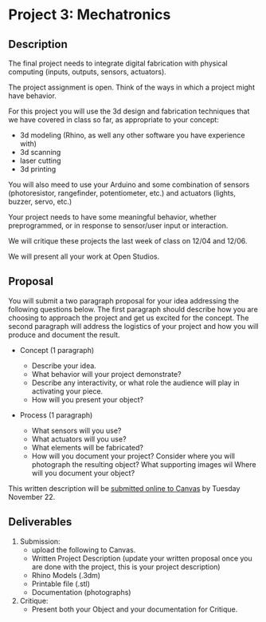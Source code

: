 # Project 3: Mechatronics
## Description

The final project needs to integrate digital fabrication with physical computing (inputs, outputs, sensors, actuators). 

The project assignment is open. Think of the ways in which a project might have behavior. 

For this project you will use the 3d design and fabrication techniques that we have covered in class so far, as appropriate to your concept:
- 3d modeling (Rhino, as well any other software you have experience with)
- 3d scanning
- laser cutting
- 3d printing

You will also meed to use your Arduino and some combination of sensors (photoresistor, rangefinder, potentiometer, etc.) and actuators (lights, buzzer, servo, etc.)

Your project needs to have some meaningful behavior, whether preprogrammed, or in response to sensor/user input or interaction. 

We will critique these projects the last week of class on 12/04 and 12/06. 

We will present all your work at Open Studios.

## Proposal

You will submit a two paragraph proposal for your idea addressing the following questions below. The first paragraph should describe how you are choosing to approach the project and get us excited for the concept. The second paragraph will address the logistics of your project and how you will produce and document the result.

- Concept (1 paragraph)
  - Describe your idea. 
  - What behavior will your project demonstrate?
  - Describe any interactivity, or what role the audience will play in activating your piece.
  - How will you present your object?

- Process (1 paragraph)
  - What sensors will you use?
  - What actuators will you use? 
  - What elements will be fabricated?
  - How will you document your project? Consider where you will photograph the resulting object? What supporting images wil Where will you document your object?

This written description will be [submitted online to Canvas](https://canvas.unl.edu/courses/137404/assignments/1370188) by Tuesday November 22.

## Deliverables

1. Submission:  
   - upload the following to Canvas.
   - Written Project Description (update your written proposal once you are done with the project, this is your project description)
   - Rhino Models (.3dm)
   - Printable file (.stl) 
   - Documentation (photographs)
2. Critique: 
   - Present both your Object and your documentation for Critique.
